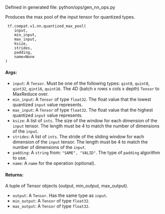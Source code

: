 
Defined in generated file: python/ops/gen_nn_ops.py

Produces the max pool of the input tensor for quantized types.

```
 tf.compat.v1.nn.quantized_max_pool(
    input,
    min_input,
    max_input,
    ksize,
    strides,
    padding,
    name=None
)
```
#### Args:
- `input`: A `Tensor`. Must be one of the following types: `qint8`, `quint8`, `qint32`, `qint16`, `quint16`. The 4D (batch x rows x cols x depth) `Tensor` to MaxReduce over.
- `min_input`: A `Tensor` of type `float32`. The float value that the lowest quantized `input` value represents.
- `max_input`: A `Tensor` of type `float32`. The float value that the highest quantized `input` value represents.
- `ksize`: A list of `ints`. The size of the window for each dimension of the `input` tensor. The length must be 4 to match the number of dimensions of the `input`.
- `strides`: A list of `ints`. The stride of the sliding window for each dimension of the `input` tensor. The length must be 4 to match the number of dimensions of the `input`.
- `padding`: A `string` from: `"SAME", "VALID"`. The type of `padding` algorithm to use.
- `name`: A `name` for the operation (optional).
#### Returns:

A tuple of Tensor objects (output, min_output, max_output).
- `output`: A `Tensor`. Has the same type as `input`.
- `min_output`: A `Tensor` of type `float32`.
- `max_output`: A `Tensor` of type `float32`.

